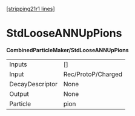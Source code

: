 [[stripping21r1 lines]](./stripping21r1-index)

# StdLooseANNUpPions

**CombinedParticleMaker/StdLooseANNUpPions**

|                 |                    |
|-----------------|--------------------|
| Inputs          | []               |
| Input           | Rec/ProtoP/Charged |
| DecayDescriptor | None               |
| Output          | None               |
| Particle        | pion               |
